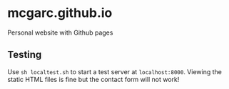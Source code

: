 # mcgarc.github.io
Personal website with Github pages

## Testing

Use `sh localtest.sh` to start a test server at `localhost:8000`. Viewing the
static HTML files is fine but the contact form will not work!
